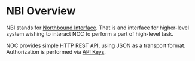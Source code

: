 # NBI Overview

NBI stands for [Northbound Interface](https://en.wikipedia.org/wiki/Northbound_interface).
That is and interface for higher-level system wishing to interact NOC
to perform a part of high-level task.

NOC provides simple HTTP REST API, using JSON as a transport format. Authorization
is performed via [API Keys](../../../../user/reference/concepts/apikey/index.md). 